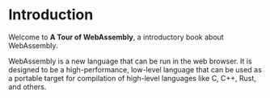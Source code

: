# Introduction

Welcome to **A Tour of WebAssembly**, a introductory book about WebAssembly.

WebAssembly is a new language that can be run in the web browser. It is designed to be a high-performance, low-level language that can be used as a portable target for compilation of high-level languages like C, C++, Rust, and others.
